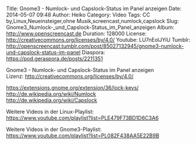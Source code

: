 Title: Gnome3 - Numlock- und Capslock-Status im Panel anzeigen
Date: 2014-05-07 09:48
Author: Heiko
Category: Video
Tags: CC by,Linux,Neueinsteiger,ohne Musik,screencast,numlock,capslock
Slug: Gnome3_Numlock-_und_Capslock-Status_im_Panel_anzeigen
Album: http://www.openscreencast.de
Duration: 128000
License: http://creativecommons.org/licenses/by/4.0/
Youtube: LU7nEolJYiU
Tumblr: http://openscreencast.tumblr.com/post/85027132945/gnome3-numlock-und-capslock-status-im-panel
Diaspora: https://pod.geraspora.de/posts/2211351

Gnome3 - Numlock- und Capslock-Status im Panel anzeigen  
Lizenz: <http://creativecommons.org/licenses/by/4.0/>  
  
<https://extensions.gnome.org/extension/36/lock-keys/>  
<http://de.wikipedia.org/wiki/Numlock>  
<http://de.wikipedia.org/wiki/Capslock>  
  
Weitere Videos in der Linux-Playlist:  
<https://www.youtube.com/playlist?list=PLE479F73BD1D6C3A6>  
  
Weitere Videos in der Gnome3-Playlist:  
<https://www.youtube.com/playlist?list=PL082F438AA5E22B9B>  
  

